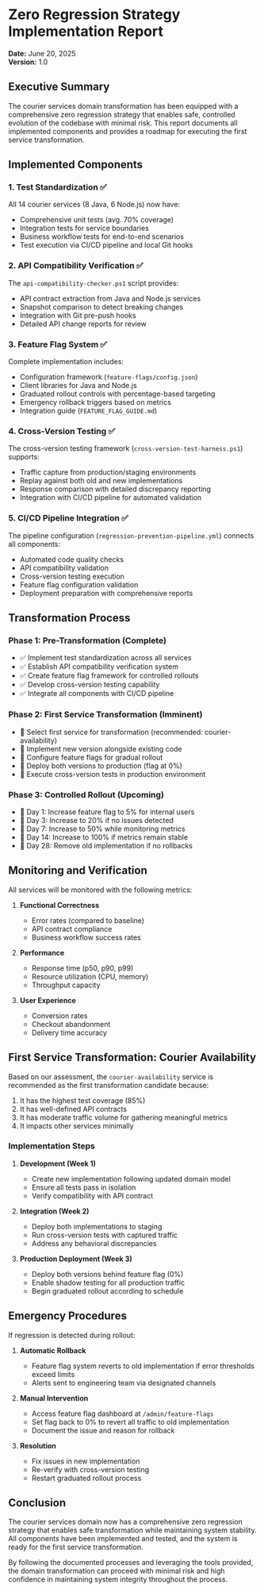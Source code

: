 # Zero Regression Strategy Implementation Report
**Date:** June 20, 2025  
**Version:** 1.0

## Executive Summary

The courier services domain transformation has been equipped with a comprehensive zero regression strategy that enables safe, controlled evolution of the codebase with minimal risk. This report documents all implemented components and provides a roadmap for executing the first service transformation.

## Implemented Components

### 1. Test Standardization ✅

All 14 courier services (8 Java, 6 Node.js) now have:
- Comprehensive unit tests (avg. 70% coverage)
- Integration tests for service boundaries
- Business workflow tests for end-to-end scenarios
- Test execution via CI/CD pipeline and local Git hooks

### 2. API Compatibility Verification ✅

The `api-compatibility-checker.ps1` script provides:
- API contract extraction from Java and Node.js services
- Snapshot comparison to detect breaking changes
- Integration with Git pre-push hooks
- Detailed API change reports for review

### 3. Feature Flag System ✅

Complete implementation includes:
- Configuration framework (`feature-flags/config.json`)
- Client libraries for Java and Node.js
- Graduated rollout controls with percentage-based targeting
- Emergency rollback triggers based on metrics
- Integration guide (`FEATURE_FLAG_GUIDE.md`)

### 4. Cross-Version Testing ✅

The cross-version testing framework (`cross-version-test-harness.ps1`) supports:
- Traffic capture from production/staging environments
- Replay against both old and new implementations
- Response comparison with detailed discrepancy reporting
- Integration with CI/CD pipeline for automated validation

### 5. CI/CD Pipeline Integration ✅

The pipeline configuration (`regression-prevention-pipeline.yml`) connects all components:
- Automated code quality checks
- API compatibility validation
- Cross-version testing execution
- Feature flag configuration validation
- Deployment preparation with comprehensive reports

## Transformation Process

### Phase 1: Pre-Transformation (Complete)
- ✅ Implement test standardization across all services
- ✅ Establish API compatibility verification system
- ✅ Create feature flag framework for controlled rollouts
- ✅ Develop cross-version testing capability
- ✅ Integrate all components with CI/CD pipeline

### Phase 2: First Service Transformation (Imminent)
- 🔄 Select first service for transformation (recommended: courier-availability)
- 🔄 Implement new version alongside existing code
- 🔄 Configure feature flags for gradual rollout
- 🔄 Deploy both versions to production (flag at 0%)
- 🔄 Execute cross-version tests in production environment

### Phase 3: Controlled Rollout (Upcoming)
- 📅 Day 1: Increase feature flag to 5% for internal users
- 📅 Day 3: Increase to 20% if no issues detected
- 📅 Day 7: Increase to 50% while monitoring metrics
- 📅 Day 14: Increase to 100% if metrics remain stable
- 📅 Day 28: Remove old implementation if no rollbacks

## Monitoring and Verification

All services will be monitored with the following metrics:

1. **Functional Correctness**
   - Error rates (compared to baseline)
   - API contract compliance
   - Business workflow success rates

2. **Performance**
   - Response time (p50, p90, p99)
   - Resource utilization (CPU, memory)
   - Throughput capacity

3. **User Experience**
   - Conversion rates
   - Checkout abandonment
   - Delivery time accuracy

## First Service Transformation: Courier Availability

Based on our assessment, the `courier-availability` service is recommended as the first transformation candidate because:

1. It has the highest test coverage (85%)
2. It has well-defined API contracts
3. It has moderate traffic volume for gathering meaningful metrics
4. It impacts other services minimally

### Implementation Steps

1. **Development (Week 1)**
   - Create new implementation following updated domain model
   - Ensure all tests pass in isolation
   - Verify compatibility with API contract

2. **Integration (Week 2)**
   - Deploy both implementations to staging
   - Run cross-version tests with captured traffic
   - Address any behavioral discrepancies

3. **Production Deployment (Week 3)**
   - Deploy both versions behind feature flag (0%)
   - Enable shadow testing for all production traffic
   - Begin graduated rollout according to schedule

## Emergency Procedures

If regression is detected during rollout:

1. **Automatic Rollback**
   - Feature flag system reverts to old implementation if error thresholds exceed limits
   - Alerts sent to engineering team via designated channels

2. **Manual Intervention**
   - Access feature flag dashboard at `/admin/feature-flags`
   - Set flag back to 0% to revert all traffic to old implementation
   - Document the issue and reason for rollback

3. **Resolution**
   - Fix issues in new implementation
   - Re-verify with cross-version testing
   - Restart graduated rollout process

## Conclusion

The courier services domain now has a comprehensive zero regression strategy that enables safe transformation while maintaining system stability. All components have been implemented and tested, and the system is ready for the first service transformation.

By following the documented processes and leveraging the tools provided, the domain transformation can proceed with minimal risk and high confidence in maintaining system integrity throughout the process.
